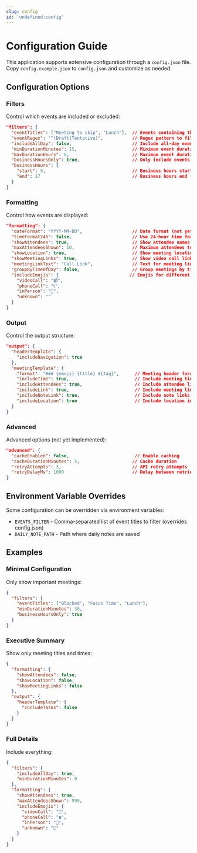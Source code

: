 ```yaml
---
slug: config
id: 'undefined:config'
---
```

# Configuration Guide

This application supports extensive configuration through a `config.json` file. Copy `config.example.json` to `config.json` and customize as needed.

## Configuration Options

### Filters

Control which events are included or excluded:

```json
"filters": {
  "eventTitles": ["Meeting to skip", "Lunch"],  // Events containing these titles are filtered out
  "eventRegex": "^(Draft|Tentative)",           // Regex pattern to filter events
  "includeAllDay": false,                       // Include all-day events
  "minDurationMinutes": 15,                     // Minimum event duration to include
  "maxDurationHours": 8,                        // Maximum event duration to include
  "businessHoursOnly": true,                    // Only include events during business hours
  "businessHours": {
    "start": 9,                                 // Business hours start (24h format)
    "end": 17                                   // Business hours end (24h format)
  }
}
```


### Formatting

Control how events are displayed:

```json
"formatting": {
  "dateFormat": "YYYY-MM-DD",                   // Date format (not yet implemented)
  "timeFormat24h": false,                       // Use 24-hour time format
  "showAttendees": true,                        // Show attendee names
  "maxAttendeesShown": 10,                      // Maximum attendees to list
  "showLocation": true,                         // Show meeting location
  "showMeetingLinks": true,                     // Show video call links
  "meetingLinkText": "Call Link",               // Text for meeting links
  "groupByTimeOfDay": false,                    // Group meetings by time (not yet implemented)
  "includeEmojis": {                           // Emojis for different meeting types
    "videoCall": "📹",
    "phoneCall": "📞", 
    "inPerson": "🤝",
    "unknown": ""
  }
}
```

### Output

Control the output structure:

```json
"output": {
  "headerTemplate": {
    "includeNavigation": true
  },
  "meetingTemplate": {
    "format": "### {emoji} {title} #{tag}",      // Meeting header format
    "includeTime": true,                         // Include meeting times
    "includeAttendees": true,                    // Include attendee list
    "includeLink": true,                         // Include meeting links
    "includeNoteLink": true,                     // Include note links
    "includeLocation": true                      // Include location info
  }
}
```

### Advanced

Advanced options (not yet implemented):

```json
"advanced": {
  "cacheEnabled": false,                         // Enable caching
  "cacheDurationMinutes": 5,                    // Cache duration
  "retryAttempts": 3,                           // API retry attempts
  "retryDelayMs": 1000                          // Delay between retries
}
```

## Environment Variable Overrides

Some configuration can be overridden via environment variables:

- `EVENTS_FILTER` - Comma-separated list of event titles to filter (overrides config.json)
- `DAILY_NOTE_PATH` - Path where daily notes are saved

## Examples

### Minimal Configuration

Only show important meetings:

```json
{
  "filters": {
    "eventTitles": ["Blocked", "Focus Time", "Lunch"],
    "minDurationMinutes": 30,
    "businessHoursOnly": true
  }
}
```

### Executive Summary

Show only meeting titles and times:

```json
{
  "formatting": {
    "showAttendees": false,
    "showLocation": false,
    "showMeetingLinks": false
  },
  "output": {
    "headerTemplate": {
      "includeTasks": false
    }
  }
}
```

### Full Details

Include everything:

```json
{
  "filters": {
    "includeAllDay": true,
    "minDurationMinutes": 0
  },
  "formatting": {
    "showAttendees": true,
    "maxAttendeesShown": 999,
    "includeEmojis": {
      "videoCall": "🎥",
      "phoneCall": "☎️",
      "inPerson": "👥",
      "unknown": "📅"
    }
  }
}
```
